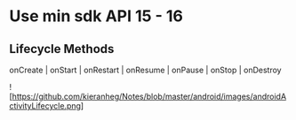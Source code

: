 # Use min sdk API 15 - 16


Lifecycle Methods
---
onCreate | onStart | onRestart | onResume | onPause | onStop  | onDestroy 


![https://github.com/kieranheg/Notes/blob/master/android/images/androidActivityLifecycle.png]
